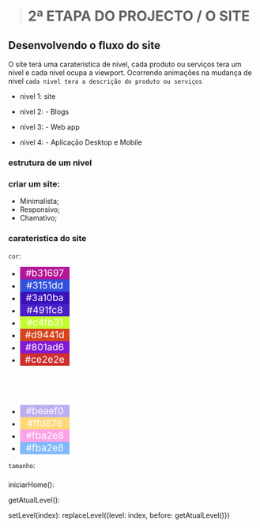 > # 2ª ETAPA DO PROJECTO / O SITE

## Desenvolvendo o fluxo do site 

  O site terá uma carateristica de nivel, cada produto ou serviços tera um nivel e
  cada nivel ocupa a viewport. Ocorrendo animações na mudança de nivel 
  `cada nivel tera a descrição do produto ou serviços` 


  - nivel 1: site

  - nivel 2: - Blogs
  - nivel 3: - Web app
  - nivel 4: - Aplicação Desktop e Mobile
### estrutura de um nivel

### criar um site:
* Minimalista;
* Responsivo;
* Chamativo;

### carateristica do site 
  `cor`:
  - <div style="width:100px;height:25px;background-color:#b31697;color:#FEFEFE;font-size:1.2rem;text-align:center">#b31697</div>
  
  - <div style="width:100px;height:25px;background-color:#3151dd;color:#FEFEFE;font-size:1.2rem;text-align:center">#3151dd</div>

  - <div style="width:100px;height:25px;background-color:#3a10ba;color:#FEFEFE;font-size:1.2rem;text-align:center">#3a10ba</div>

  - <div style="width:100px;height:25px;background-color:#491fc8 ;color:#FEFEFE;font-size:1.2rem;text-align:center">#491fc8</div>

  - <div style="width:100px;height:25px;background-color:#c4fb31 ;color:#FEFEFE;font-size:1.2rem;text-align:center">#c4fb31</div>

  - <div style="width:100px;height:25px;background-color:#d9441d;color:#FEFEFE;font-size:1.2rem;text-align:center">#d9441d</div>

  - <div style="width:100px;height:25px;background-color:#801ad6;color:#FEFEFE;font-size:1.2rem;text-align:center">#801ad6</div>

  - <div style="width:100px;height:25px;background-color:#ce2e2e;color:#FEFEFE;font-size:1.2rem;text-align:center">#ce2e2e</div>
<br>  
<br>
<br>

  - <div style="width:100px;height:25px;background-color:#beaef0;color:#FEFEFE;font-size:1.2rem;text-align:center">#beaef0</div>
  - <div style="width:100px;height:25px;background-color:#ffd876;color:#FEFEFE;font-size:1.2rem;text-align:center">#ffd876</div>

  - <div style="width:100px;height:25px;background-color:#fba2e8;color:#FEFEFE;font-size:1.2rem;text-align:center">#fba2e8</div>

  - <div style="width:100px;height:25px;background-color:#80b9f9;color:#FEFEFE;font-size:1.2rem;text-align:center">#fba2e8</div>

  `tamanho`:
### 

iniciarHome():

getAtualLevel():

setLevel(index):
  replaceLevel({level: index, before: getAtualLevel()})